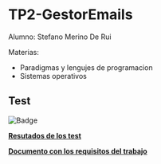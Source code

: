 # TP2-GestorEmails
Alumno: Stefano Merino De Rui

Materias: 
- Paradigmas y lengujes de programacion
- Sistemas operativos



## Test
![Badge](../reports/badge.svg)

**[Resutados de los test](https://billones142.github.io/TP2-GestorEmails/target/my-reports/index.html)**

**[Documento con los requisitos del trabajo](AplicacionAFA.pdf)**
